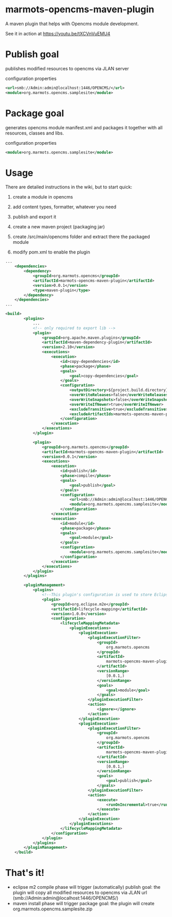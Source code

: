 # marmots-opencms-maven-plugin
A maven plugin that helps with Opencms module development. 

See it in action at https://youtu.be/tXCVnVuEMU4

# Publish goal
publishes modified resources to opencms via JLAN server

configuration properties
```xml
<url>smb://Admin:admin@localhost:1446/OPENCMS/</url>
<module>org.marmots.opencms.samplesite</module>
```

# Package goal
generates opencms module manifest.xml and packages it together with all resources, classes and libs.

configuration properties
```xml
<module>org.marmots.opencms.samplesite</module>
```

# Usage
There are detailed instructions in the wiki, but to start quick:

1. create a module in opencms

2. add content types, formatter, whatever you need

3. publish and export it

4. create a new maven project (packaging jar)

5. create /src/main/opencms folder and extract there the packaged module

6. modify pom.xml to enable the plugin

```xml
...
	<dependencies>
		<dependency>
			<groupId>org.marmots.opencms</groupId>
			<artifactId>marmots-opencms-maven-plugin</artifactId>
			<version>0.0.1</version>
			<type>maven-plugin</type>
		</dependency>
	</dependencies>
...

<build>
		<plugins>
			...
			<!-- only required to export lib -->
			<plugin>
				<groupId>org.apache.maven.plugins</groupId>
				<artifactId>maven-dependency-plugin</artifactId>
				<version>2.10</version>
				<executions>
					<execution>
						<id>copy-dependencies</id>
						<phase>package</phase>
						<goals>
							<goal>copy-dependencies</goal>
						</goals>
						<configuration>
							<outputDirectory>${project.build.directory}/lib</outputDirectory>
							<overWriteReleases>false</overWriteReleases>
							<overWriteSnapshots>false</overWriteSnapshots>
							<overWriteIfNewer>true</overWriteIfNewer>
							<excludeTransitive>true</excludeTransitive>
							<excludeArtifactIds>marmots-opencms-maven-plugin</excludeArtifactIds>
						</configuration>
					</execution>
				</executions>
			</plugin>

			<plugin>
				<groupId>org.marmots.opencms</groupId>
				<artifactId>marmots-opencms-maven-plugin</artifactId>
				<version>0.0.1</version>
				<executions>
					<execution>
						<id>publish</id>
						<phase>compile</phase>
						<goals>
							<goal>publish</goal>
						</goals>
						<configuration>
							<url>smb://Admin:admin@localhost:1446/OPENCMS/</url>
							<module>org.marmots.opencms.samplesite</module>
						</configuration>
					</execution>
					<execution>
						<id>module</id>
						<phase>package</phase>
						<goals>
							<goal>module</goal>
						</goals>
						<configuration>
							<module>org.marmots.opencms.samplesite</module>
						</configuration>
					</execution>
				</executions>
			</plugin>
		</plugins>

		<pluginManagement>
			<plugins>
				<!--This plugin's configuration is used to store Eclipse m2e settings only. It has no influence on the Maven build itself. -->
				<plugin>
					<groupId>org.eclipse.m2e</groupId>
					<artifactId>lifecycle-mapping</artifactId>
					<version>1.0.0</version>
					<configuration>
						<lifecycleMappingMetadata>
							<pluginExecutions>
								<pluginExecution>
									<pluginExecutionFilter>
										<groupId>
											org.marmots.opencms
										</groupId>
										<artifactId>
											marmots-opencms-maven-plugin
										</artifactId>
										<versionRange>
											[0.0.1,)
										</versionRange>
										<goals>
											<goal>module</goal>
										</goals>
									</pluginExecutionFilter>
									<action>
										<ignore></ignore>
									</action>
								</pluginExecution>
								<pluginExecution>
									<pluginExecutionFilter>
										<groupId>
											org.marmots.opencms
										</groupId>
										<artifactId>
											marmots-opencms-maven-plugin
										</artifactId>
										<versionRange>
											[0.0.1,)
										</versionRange>
										<goals>
											<goal>publish</goal>
										</goals>
									</pluginExecutionFilter>
									<action>
										<execute>
											<runOnIncremental>true</runOnIncremental>
										</execute>
									</action>
								</pluginExecution>
							</pluginExecutions>
						</lifecycleMappingMetadata>
					</configuration>
				</plugin>
			</plugins>
		</pluginManagement>
	</build>
```

# That's it!

* eclipse m2 compile phase will trigger (automatically) publish goal: the plugin will copy all modified resources to opencms via JLAN url (smb://Admin:admin@localhost:1446/OPENCMS/)
* maven install phase will trigger package goal: the plugin will create org.marmots.opencms.samplesite.zip
